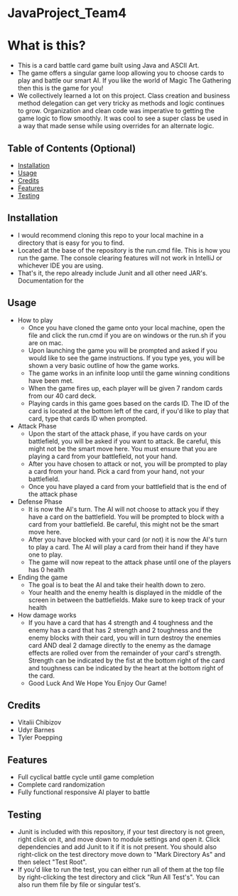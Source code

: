 # JavaProject_Team4

# What is this?
- This is a card battle card game built using Java and ASCII Art.
- The game offers a singular game loop allowing you to choose cards to play and battle our smart AI. If you like the world of Magic The Gathering then this is the game for you!
- We collectively learned a lot on this project. Class creation and business method delegation can get very tricky as methods and logic continues to grow. Organization and clean code was imperative to getting the game logic to flow smoothly. It was cool to see a super class be used in a way that made sense while using overrides for an alternate logic.

## Table of Contents (Optional)

- [Installation](#installation)
- [Usage](#usage)
- [Credits](#credits)
- [Features](#features)
- [Testing](#testing)

## Installation
- I would recommend cloning this repo to your local machine in a directory that is easy for you to find.
- Located at the base of the repository is the run.cmd file. This is how you run the game. The console clearing features will not work in IntelliJ or whichever IDE you are using.
- That's it, the repo already include Junit and all other need JAR's. Documentation for the 

## Usage
- How to play
  - Once you have cloned the game onto your local machine, open the file and click the run.cmd if you are on windows or the run.sh if you are on mac.
  - Upon launching the game you will be prompted and asked if you would like to see the game instructions. If you type yes, you will be shown a very basic outline of how the game works.
  - The game works in an infinite loop until the game winning conditions have been met.
  - When the game fires up, each player will be given 7 random cards from our 40 card deck.
  - Playing cards in this game goes based on the cards ID. The ID of the card is located at the bottom left of the card, if you'd like to play that card, type that cards ID when prompted.
- Attack Phase
  - Upon the start of the attack phase, if you have cards on your battlefield, you will be asked if you want to attack. Be careful, this might not be the smart move here. You must ensure that you are playing a card from your battlefield, not your hand. 
  - After you have chosen to attack or not, you will be prompted to play a card from your hand. Pick a card from your hand, not your battlefield.
  - Once you have played a card from your battlefield that is the end of the attack phase
- Defense Phase
  - It is now the AI's turn. The AI will not choose to attack you if they have a card on the battlefield. You will be prompted to block with a card from your battlefield. Be careful, this might not be the smart move here.  
  - After you have blocked with your card (or not) it is now the AI's turn to play a card. The AI will play a card from their hand if they have one to play.
  - The game will now repeat to the attack phase until one of the players has 0 health
- Ending the game
  - The goal is to beat the AI and take their health down to zero.
  - Your health and the enemy health is displayed in the middle of the screen in between the battlefields. Make sure to keep track of your health
- How damage works
  - If you have a card that has 4 strength and 4 toughness and the enemy has a card that has 2 strength and 2 toughness and the enemy blocks with their card, you will in turn destroy the enemies card AND deal 2 damage directly to the enemy as the damage effects are rolled over from the remainder of your card's strength. Strength can be indicated by the fist at the bottom right of the card and toughness can be indicated by the heart at the bottom right of the card.
  - Good Luck And We Hope You Enjoy Our Game!

## Credits
- Vitalii Chibizov 
- Udyr Barnes
- Tyler Poepping

## Features
- Full cyclical battle cycle until game completion
- Complete card randomization
- Fully functional responsive AI player to battle

## Testing
- Junit is included with this repository, if your test directory is not green, right click on it, and move down to module settings and open it. Click dependencies and add Junit to it if it is not present. You should also right-click on the test directory move down to "Mark Directory As" and then select "Test Root".
- If you'd like to run the test, you can either run all of them at the top file by right-clicking the test directory and click "Run All Test's". You can also run them file by file or singular test's. 
